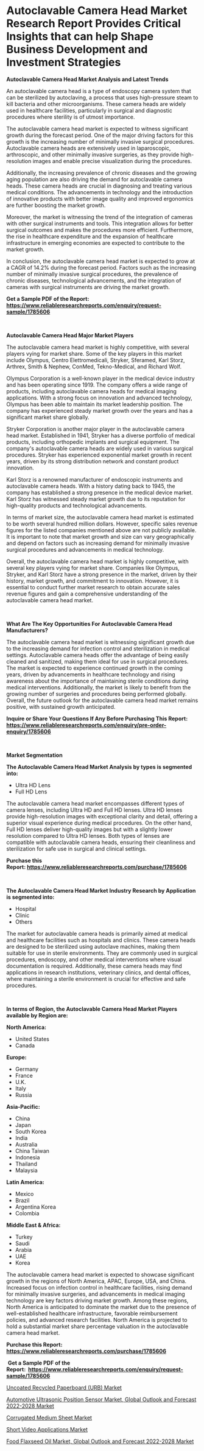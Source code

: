 <p><h1>Autoclavable Camera Head Market Research Report Provides Critical Insights that can help Shape Business Development and Investment Strategies</h1></p><p><strong>Autoclavable Camera Head Market Analysis and Latest Trends</strong></p>
<p><p>An autoclavable camera head is a type of endoscopy camera system that can be sterilized by autoclaving, a process that uses high-pressure steam to kill bacteria and other microorganisms. These camera heads are widely used in healthcare facilities, particularly in surgical and diagnostic procedures where sterility is of utmost importance.</p><p>The autoclavable camera head market is expected to witness significant growth during the forecast period. One of the major driving factors for this growth is the increasing number of minimally invasive surgical procedures. Autoclavable camera heads are extensively used in laparoscopic, arthroscopic, and other minimally invasive surgeries, as they provide high-resolution images and enable precise visualization during the procedures.</p><p>Additionally, the increasing prevalence of chronic diseases and the growing aging population are also driving the demand for autoclavable camera heads. These camera heads are crucial in diagnosing and treating various medical conditions. The advancements in technology and the introduction of innovative products with better image quality and improved ergonomics are further boosting the market growth.</p><p>Moreover, the market is witnessing the trend of the integration of cameras with other surgical instruments and tools. This integration allows for better surgical outcomes and makes the procedures more efficient. Furthermore, the rise in healthcare expenditure and the expansion of healthcare infrastructure in emerging economies are expected to contribute to the market growth.</p><p>In conclusion, the autoclavable camera head market is expected to grow at a CAGR of 14.2% during the forecast period. Factors such as the increasing number of minimally invasive surgical procedures, the prevalence of chronic diseases, technological advancements, and the integration of cameras with surgical instruments are driving the market growth.</p></p>
<p><strong>Get a Sample PDF of the Report:&nbsp; <a href="https://www.reliableresearchreports.com/enquiry/request-sample/1785606">https://www.reliableresearchreports.com/enquiry/request-sample/1785606</a></strong></p>
<p>&nbsp;</p>
<p><strong>Autoclavable Camera Head Major Market Players</strong></p>
<p><p>The autoclavable camera head market is highly competitive, with several players vying for market share. Some of the key players in this market include Olympus, Centro Elettromedicali, Stryker, Sferamed, Karl Storz, Arthrex, Smith & Nephew, ConMed, Tekno-Medical, and Richard Wolf.</p><p>Olympus Corporation is a well-known player in the medical device industry and has been operating since 1919. The company offers a wide range of products, including autoclavable camera heads for medical imaging applications. With a strong focus on innovation and advanced technology, Olympus has been able to maintain its market leadership position. The company has experienced steady market growth over the years and has a significant market share globally.</p><p>Stryker Corporation is another major player in the autoclavable camera head market. Established in 1941, Stryker has a diverse portfolio of medical products, including orthopedic implants and surgical equipment. The company's autoclavable camera heads are widely used in various surgical procedures. Stryker has experienced exponential market growth in recent years, driven by its strong distribution network and constant product innovation.</p><p>Karl Storz is a renowned manufacturer of endoscopic instruments and autoclavable camera heads. With a history dating back to 1945, the company has established a strong presence in the medical device market. Karl Storz has witnessed steady market growth due to its reputation for high-quality products and technological advancements.</p><p>In terms of market size, the autoclavable camera head market is estimated to be worth several hundred million dollars. However, specific sales revenue figures for the listed companies mentioned above are not publicly available. It is important to note that market growth and size can vary geographically and depend on factors such as increasing demand for minimally invasive surgical procedures and advancements in medical technology.</p><p>Overall, the autoclavable camera head market is highly competitive, with several key players vying for market share. Companies like Olympus, Stryker, and Karl Storz have a strong presence in the market, driven by their history, market growth, and commitment to innovation. However, it is essential to conduct further market research to obtain accurate sales revenue figures and gain a comprehensive understanding of the autoclavable camera head market.</p></p>
<p>&nbsp;</p>
<p><strong>What Are The Key Opportunities For Autoclavable Camera Head Manufacturers?</strong></p>
<p><p>The autoclavable camera head market is witnessing significant growth due to the increasing demand for infection control and sterilization in medical settings. Autoclavable camera heads offer the advantage of being easily cleaned and sanitized, making them ideal for use in surgical procedures. The market is expected to experience continued growth in the coming years, driven by advancements in healthcare technology and rising awareness about the importance of maintaining sterile conditions during medical interventions. Additionally, the market is likely to benefit from the growing number of surgeries and procedures being performed globally. Overall, the future outlook for the autoclavable camera head market remains positive, with sustained growth anticipated.</p></p>
<p><strong>Inquire or Share Your Questions If Any Before Purchasing This Report: <a href="https://www.reliableresearchreports.com/enquiry/pre-order-enquiry/1785606">https://www.reliableresearchreports.com/enquiry/pre-order-enquiry/1785606</a></strong></p>
<p>&nbsp;</p>
<p><strong>Market Segmentation</strong></p>
<p><strong>The Autoclavable Camera Head Market Analysis by types is segmented into:</strong></p>
<p><ul><li>Ultra HD Lens</li><li>Full HD Lens</li></ul></p>
<p><p>The autoclavable camera head market encompasses different types of camera lenses, including Ultra HD and Full HD lenses. Ultra HD lenses provide high-resolution images with exceptional clarity and detail, offering a superior visual experience during medical procedures. On the other hand, Full HD lenses deliver high-quality images but with a slightly lower resolution compared to Ultra HD lenses. Both types of lenses are compatible with autoclavable camera heads, ensuring their cleanliness and sterilization for safe use in surgical and clinical settings.</p></p>
<p><strong>Purchase this Report:&nbsp;<a href="https://www.reliableresearchreports.com/purchase/1785606">https://www.reliableresearchreports.com/purchase/1785606</a></strong></p>
<p>&nbsp;</p>
<p><strong>The Autoclavable Camera Head Market Industry Research by Application is segmented into:</strong></p>
<p><ul><li>Hospital</li><li>Clinic</li><li>Others</li></ul></p>
<p><p>The market for autoclavable camera heads is primarily aimed at medical and healthcare facilities such as hospitals and clinics. These camera heads are designed to be sterilized using autoclave machines, making them suitable for use in sterile environments. They are commonly used in surgical procedures, endoscopy, and other medical interventions where visual documentation is required. Additionally, these camera heads may find applications in research institutions, veterinary clinics, and dental offices, where maintaining a sterile environment is crucial for effective and safe procedures.</p></p>
<p>&nbsp;</p>
<p><strong>In terms of Region, the Autoclavable Camera Head Market Players available by Region are:</strong></p>
<p>
    <p> <strong> North America: </strong>
        <ul>
            <li>United States</li>
            <li>Canada</li>
        </ul>
        </p> 
    <p> <strong> Europe: </strong>
        <ul>
            <li>Germany</li>
            <li>France</li>
            <li>U.K.</li>
            <li>Italy</li>
            <li>Russia</li>
        </ul>
        </p> 
    <p> <strong> Asia-Pacific: </strong>
        <ul>
            <li>China</li>
            <li>Japan</li>
            <li>South Korea</li>
            <li>India</li>
            <li>Australia</li>
            <li>China Taiwan</li>
            <li>Indonesia</li>
            <li>Thailand</li>
            <li>Malaysia</li>
        </ul>
        </p> 
    <p> <strong> Latin America: </strong>
        <ul>
            <li>Mexico</li>
            <li>Brazil</li>
            <li>Argentina Korea</li>
            <li>Colombia</li>
        </ul>
        </p> 
    <p> <strong> Middle East & Africa: </strong>
        <ul>
            <li>Turkey</li>
            <li>Saudi</li>
            <li>Arabia</li>
            <li>UAE</li>
            <li>Korea</li>
        </ul>
    </p>
    </p>
<p><p>The autoclavable camera head market is expected to showcase significant growth in the regions of North America, APAC, Europe, USA, and China. Increased focus on infection control in healthcare facilities, rising demand for minimally invasive surgeries, and advancements in medical imaging technology are key factors driving market growth. Among these regions, North America is anticipated to dominate the market due to the presence of well-established healthcare infrastructure, favorable reimbursement policies, and advanced research facilities. North America is projected to hold a substantial market share percentage valuation in the autoclavable camera head market.</p></p>
<p><strong>Purchase this Report: <a href="https://www.reliableresearchreports.com/purchase/1785606">https://www.reliableresearchreports.com/purchase/1785606</a></strong></p>
<p>&nbsp;<strong>Get a Sample PDF of the Report:&nbsp;&nbsp;<a href="https://www.reliableresearchreports.com/enquiry/request-sample/1785606">https://www.reliableresearchreports.com/enquiry/request-sample/1785606</a></strong></p>
<p><strong></strong></p>
<p><p><a href="https://github.com/BryceTownsendr/Market-Research-Report-List-1/blob/main/uncoated-recycled-paperboard-urb-market.md">Uncoated Recycled Paperboard (URB) Market</a></p><p><a href="https://medium.com/@dritasmani2022/decoding-automotive-ultrasonic-position-sensor-market-global-outlook-and-forecast-2022-2028-market-6474cd5f8b7a">Automotive Ultrasonic Position Sensor Market, Global Outlook and Forecast 2022-2028 Market</a></p><p><a href="https://github.com/WillieWoodard/Market-Research-Report-List-1/blob/main/corrugated-medium-sheet-market.md">Corrugated Medium Sheet Market</a></p><p><a href="https://www.linkedin.com/pulse/short-video-applications-market-insights-players-forecast-till/">Short Video Applications Market</a></p><p><a href="https://medium.com/@dorinaprifti56/food-flaxseed-oil-market-global-outlook-and-forecast-2022-2028-market-the-key-to-successful-ffdf0f717a2a">Food Flaxseed Oil Market, Global Outlook and Forecast 2022-2028 Market</a></p></p>